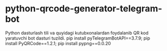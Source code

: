# python-qrcode-generator-telegram-bot
Python dasturlash tili va quyidagi kutubxonalardan foydalanib QR kod yaratuvchi bot dasturi tuzildi. pip install pyTelegramBotAPI==3.7.9; pip install PyQRCode==1.2.1; pip install pypng==0.0.20
